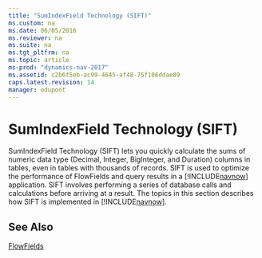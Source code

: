 ```yaml
---
title: "SumIndexField Technology (SIFT)"
ms.custom: na
ms.date: 06/05/2016
ms.reviewer: na
ms.suite: na
ms.tgt_pltfrm: na
ms.topic: article
ms-prod: "dynamics-nav-2017"
ms.assetid: c2b6f5eb-ac99-4645-af48-75f106ddae89
caps.latest.revision: 14
manager: edupont
---
```

# SumIndexField Technology (SIFT)
SumIndexField Technology \(SIFT\) lets you quickly calculate the sums of numeric data type \(Decimal, Integer, BigInteger, and Duration\) columns in tables, even in tables with thousands of records. SIFT is used to optimize the performance of FlowFields and query results in a [!INCLUDE[navnow](includes/navnow_md.md)] application. SIFT involves performing a series of database calls and calculations before arriving at a result. The topics in this section describes how SIFT is implemented in [!INCLUDE[navnow](includes/navnow_md.md)].  
  
## See Also  
 [FlowFields](FlowFields.md)